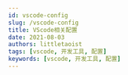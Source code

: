```yaml
---
id: vscode-config
slug: /vscode-config
title: VScode相关配置
date: 2021-08-03
authors: littletaoist
tags: [vscode, 开发工具, 配置]
keywords: [vscode, 开发工具, 配置]
---
```


